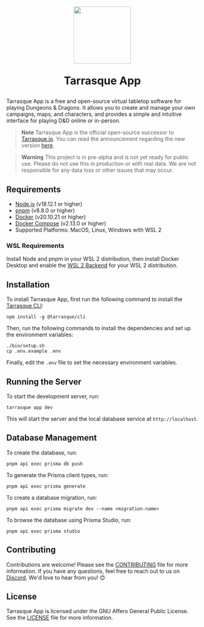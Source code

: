<h1 align="center">
  <a href="https://tarrasque.app" target="_blank"><img src="apps/ui/public/images/logo.svg" width="150" /></a>
  <p>Tarrasque App</p>
</h1>

Tarrasque App is a free and open-source virtual tabletop software for playing Dungeons & Dragons. It allows you to create and manage your own campaigns, maps, and characters, and provides a simple and intuitive interface for playing D&D online or in-person.

> **Note**
> Tarrasque App is the official open-source successor to [Tarrasque.io](https://tarrasque.io). You can read the announcement regarding the new version [here](https://announcekit.app/tarrasque.io/changelog/tarrasque.io-is-going-open-source-3IZhu).

> **Warning**
> This project is in pre-alpha and is not yet ready for public use. Please do not use this in production or with real data. We are not responsible for any data loss or other issues that may occur.

## Requirements

- [Node.js](https://nodejs.org/en/) (v18.12.1 or higher)
- [pnpm](https://pnpm.io/) (v8.8.0 or higher)
- [Docker](https://docs.docker.com/get-docker/) (v20.10.21 or higher)
- [Docker Compose](https://docs.docker.com/compose/) (v2.13.0 or higher)
- Supported Platforms: MacOS, Linux, Windows with WSL 2

### WSL Requirements

Install Node and pnpm in your WSL 2 distribution, then install Docker Desktop and enable the [WSL 2 Backend](https://docs.docker.com/desktop/windows/wsl/) for your WSL 2 distribution.

## Installation

To install Tarrasque App, first run the following command to install the [Tarrasque CLI](https://github.com/tarrasqueapp/cli):

    npm install -g @tarrasque/cli

Then, run the following commands to install the dependencies and set up the environment variables:

    ./bin/setup.sh
    cp .env.example .env

Finally, edit the `.env` file to set the necessary environment variables.

## Running the Server

To start the development server, run:

    tarrasque app dev

This will start the server and the local database service at `http://localhost`.

## Database Management

To create the database, run:

    pnpm api exec prisma db push

To generate the Prisma client types, run:

    pnpm api exec prisma generate

To create a database migration, run:

    pnpm api exec prisma migrate dev --name <migration-name>

To browse the database using Prisma Studio, run:

    pnpm api exec prisma studio

## Contributing

Contributions are welcome! Please see the [CONTRIBUTING](CONTRIBUTING.md) file for more information. If you have any questions, feel free to reach out to us on [Discord](https://tarrasque.app/discord). We'd love to hear from you! 😊

## License

Tarrasque App is licensed under the GNU Affero General Public License. See the [LICENSE](LICENSE) file for more information.
